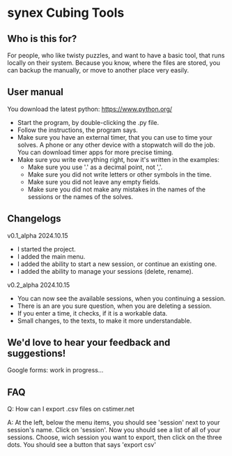 # synex Cubing Tools

## Who is this for?

For people, who like twisty puzzles, and want to have a basic tool, that runs locally on their system. Because you know, where the files are stored, you can backup the manually, or move to another place very easily.

## User manual

You download the latest python: https://www.python.org/

- Start the program, by double-clicking the .py file.
- Follow the instructions, the program says.
- Make sure you have an external timer, that you can use to time your solves. A phone or any other device with a stopwatch will do the job. You can download timer apps for more precise timing.
- Make sure you write everything right, how it's written in the examples:
    - Make sure you use '.' as a decimal point, not ','.
    - Make sure you did not write letters or other symbols in the time.
    - Make sure you did not leave any empty fields.
    - Make sure you did not make any mistakes in the names of the sessions or the names of the solves.

## Changelogs

v0.1_alpha 2024.10.15
- I started the project.
- I added the main menu.
- I added the ability to start a new session, or continue an existing one.
- I added the ability to manage your sessions (delete, rename).

v0.2_alpha 2024.10.15
- You can now see the available sessions, when you continuing a session.
- There is an are you sure question, when you are deleting a session.
- If you enter a time, it checks, if it is a workable data.
- Small changes, to the texts, to make it more understandable.

## We'd love to hear your feedback and suggestions!

Google forms: work in progress...

## FAQ

Q: How can I export .csv files on cstimer.net

A: At the left, below the menu items, you should see 'session' next to your session's name. Click on 'session'. Now you should see a list of all of your sessions. Choose, wich session you want to export, then click on the three dots. You should see a button that says 'export csv'

